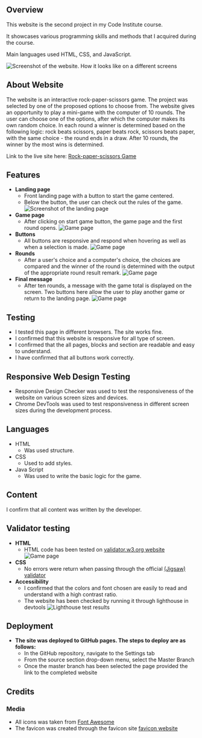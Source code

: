 ## Overview
This website is the second project in my Code Institute course.

It showcases various programming skills and methods that I acquired during the course.

Main languages used HTML, CSS, and JavaScript.

![Screenshot of the website. How it looks like on a different screens](assets/images/Readme-img/responsivedesign.png)

## About Website
The website is an interactive rock-paper-scissors game. The project was selected by one of the proposed options to choose from.
The website gives an opportunity to play a mini-game with the computer of 10 rounds. The user can choose one of the options, after which the computer makes its own random choice.
In each round a winner is determined based on the following logic: rock beats scissors, paper beats rock, scissors beats paper, with the same choice - the round ends in a draw.
After 10 rounds, the winner by the most wins is determined.

Link to the live site here: [Rock-paper-scissors Game](https://dionismaximus.github.io/rock-paper-scissors/)



## Features
- __Landing page__
  - Front landing page with a button to start the game centered.
  - Below the button, the user can check out the rules of the game.
![Screenshot of the landing page](assets/images/Readme-img/landing-page.png)
- __Game page__
  - After clicking on start game button, the game page and the first round opens.
![Game page](assets/images/Readme-img/game-page.png)
- __Buttons__
  - All buttons are responsive and respond when hovering as well as when a selection is made.
![Game page](assets/images/Readme-img/hover.png)
- __Rounds__
  - After a user's choice and a computer's choice, the choices are compared and the winner of the round is determined with the output of the appropriate round result remark.
![Game page](assets/images/Readme-img/round-result.png)
- __Final message__
  - After ten rounds, a message with the game total is displayed on the screen. Two buttons here allow the user to play another game or return to the landing page.
![Game page](assets/images/Readme-img/final-message.png)

## Testing 
- I tested this page in different browsers. The site works fine.
- I confirmed that this website is responsive for all type of screen.
- I confirmed that the all pages, blocks and section are readable and easy to understand.
- I have confirmed that all buttons work correctly.

## Responsive Web Design Testing
- Responsive Design Checker was used to test the responsiveness of the website on various screen sizes and devices.
- Chrome DevTools was used to test responsiveness in different screen sizes during the development process.

## Languages
- HTML 
  - Was used structure.
- CSS
  - Used to add styles.
- Java Script 
  - Was used to write the basic logic for the game.

## Content
I confirm that all content was written by the developer.


## Validator testing
- __HTML__
  - HTML code has been tested on [validator.w3.org website](https://validator.w3.org/nu/?doc=https%3A%2F%2Fdionismaximus.github.io%2Frock-paper-scissors%2Fgame.html/)
![Game page](assets/images/Readme-img/html-check.png)
- __CSS__
  - No errors were return when passing through the official [(Jigsaw) validator](https://jigsaw.w3.org/css-validator/validator/)
- __Accessibility__
  - I confirmed that the colors and font chosen are easily to read and understand with a high contrast ratio.
  - The website has been checked by running it through lighthouse in devtools
![Lighthouse test results](assets/images/Readme-img/lighthouse-result.png)

## Deployment
- __The site was deployed to GitHub pages. The steps to deploy are as follows:__
  - In the GitHub repository, navigate to the Settings tab
  - From the source section drop-down menu, select the Master Branch
  - Once the master branch has been selected the page provided the link to the completed website

## Credits
### Media
- All icons was taken from [Font Awesome](https://fontawesome.com/)
- The favicon was created through the favicon site [favicon website](https://favicon.io/)
